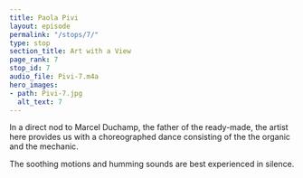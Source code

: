 ```yaml
---
title: Paola Pivi
layout: episode
permalink: "/stops/7/"
type: stop
section_title: Art with a View
page_rank: 7
stop_id: 7
audio_file: Pivi-7.m4a
hero_images:
- path: Pivi-7.jpg
  alt_text: 7
---
```


In a direct nod to Marcel Duchamp, the father of the ready-made, the artist here provides us with a choreographed dance consisting of the the organic and the mechanic.

The soothing motions and humming sounds are best experienced in silence.